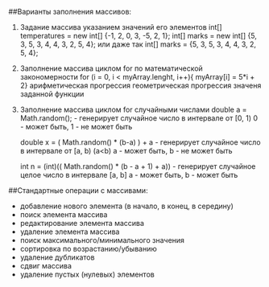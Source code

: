 ##Варианты заполнения массивов:
1. Задание массива указанием значений его элементов
   int[] temperatures = new int[] {-1, 2, 0, 3, -5, 2, 1};
   int[] marks = new int[] {5, 3, 5, 3, 4, 4, 3, 2, 5, 4};
или даже так
   int[] marks = {5, 3, 5, 3, 4, 4, 3, 2, 5, 4};

2. Заполнение массива циклом for по математической закономерности
    for (i = 0, i < myArray.lenght, i++){ myArray[i] = 5*i + 2}
   арифметическая прогрессия 
   геометрическая прогрессия
   значеня заданной функции

4. Заполнение массива циклом for случайными числами
   double a = Math.random(); - генерирует случайное число в интервале от [0, 1)
   0 - может быть, 1 - не может быть

   double x = ( Math.random() * (b-a) ) + a - генерирует случайное число в интервале от [a, b) (a<b)
   a - может быть, b - не может быть
    
   int n = (int)(( Math.random() * (b - a + 1) + a)) - генерирует случайное целое число в интервале [a, b]
   a - может быть, b - может быть

##Стандартные операции с массивами:
- добавление нового элемента (в начало, в конец, в середину)
- поиск элемента массива
- редактирование элемента массива
- удаление элемента массива
- поиск максимального/минимального значения
- сортировка по возрастанию/убыванию
- удаление дубликатов
- сдвиг массива
- удаление пустых (нулевых) элементов